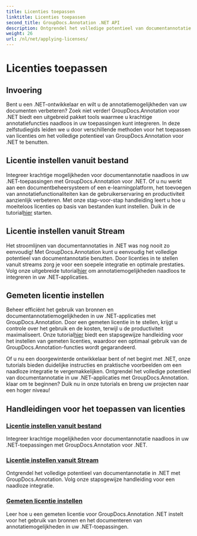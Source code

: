 ```yaml
---
title: Licenties toepassen
linktitle: Licenties toepassen
second_title: GroupDocs.Annotation .NET API
description: Ontgrendel het volledige potentieel van documentannotatie in .NET met GroupDocs.Annotation. Volg onze stapsgewijze tutorials voor een naadloze integratie.
weight: 26
url: /nl/net/applying-licenses/
---
```


# Licenties toepassen

## Invoering

Bent u een .NET-ontwikkelaar en wilt u de annotatiemogelijkheden van uw documenten verbeteren? Zoek niet verder! GroupDocs.Annotation voor .NET biedt een uitgebreid pakket tools waarmee u krachtige annotatiefuncties naadloos in uw toepassingen kunt integreren. In deze zelfstudiegids leiden we u door verschillende methoden voor het toepassen van licenties om het volledige potentieel van GroupDocs.Annotation voor .NET te benutten.

## Licentie instellen vanuit bestand
Integreer krachtige mogelijkheden voor documentannotatie naadloos in uw .NET-toepassingen met GroupDocs.Annotation voor .NET. Of u nu werkt aan een documentbeheersysteem of een e-learningplatform, het toevoegen van annotatiefunctionaliteiten kan de gebruikerservaring en productiviteit aanzienlijk verbeteren. Met onze stap-voor-stap handleiding leert u hoe u moeiteloos licenties op basis van bestanden kunt instellen. Duik in de tutorial[hier](./set-license-from-file/) starten.

## Licentie instellen vanuit Stream
 Het stroomlijnen van documentannotaties in .NET was nog nooit zo eenvoudig! Met GroupDocs.Annotation kunt u eenvoudig het volledige potentieel van documentannotatie benutten. Door licenties in te stellen vanuit streams zorg je voor een soepele integratie en optimale prestaties. Volg onze uitgebreide tutorial[hier](./set-license-from-stream/) om annotatiemogelijkheden naadloos te integreren in uw .NET-applicaties.

## Gemeten licentie instellen
Beheer efficiënt het gebruik van bronnen en documentannotatiemogelijkheden in uw .NET-applicaties met GroupDocs.Annotation. Door een gemeten licentie in te stellen, krijgt u controle over het gebruik en de kosten, terwijl u de productiviteit maximaliseert. Onze tutorial[hier](./set-metered-license/) biedt een stapsgewijze handleiding voor het instellen van gemeten licenties, waardoor een optimaal gebruik van de GroupDocs.Annotation-functies wordt gegarandeerd.

Of u nu een doorgewinterde ontwikkelaar bent of net begint met .NET, onze tutorials bieden duidelijke instructies en praktische voorbeelden om een naadloze integratie te vergemakkelijken. Ontgrendel het volledige potentieel van documentannotatie in uw .NET-applicaties met GroupDocs.Annotation. klaar om te beginnen? Duik nu in onze tutorials en breng uw projecten naar een hoger niveau!

## Handleidingen voor het toepassen van licenties
### [Licentie instellen vanuit bestand](./set-license-from-file/)
Integreer krachtige mogelijkheden voor documentannotatie naadloos in uw .NET-toepassingen met GroupDocs.Annotation voor .NET.
### [Licentie instellen vanuit Stream](./set-license-from-stream/)
Ontgrendel het volledige potentieel van documentannotatie in .NET met GroupDocs.Annotation. Volg onze stapsgewijze handleiding voor een naadloze integratie.
### [Gemeten licentie instellen](./set-metered-license/)
Leer hoe u een gemeten licentie voor GroupDocs.Annotation .NET instelt voor het gebruik van bronnen en het documenteren van annotatiemogelijkheden in uw .NET-toepassingen.